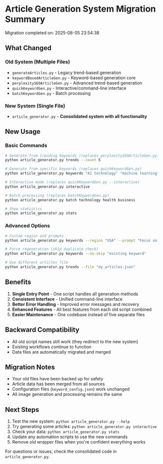 
# Article Generation System Migration Summary

Migration completed on: 2025-08-05 23:54:38

## What Changed

### Old System (Multiple Files)
- `generateArticles.py` - Legacy trend-based generation
- `keywordBasedArticleGen.py` - Keyword-based generation core
- `perplexitySEOArticleGen.py` - Advanced trend-based generation  
- `quickKeywordGen.py` - Interactive/command-line interface
- `batchKeywordGen.py` - Batch processing

### New System (Single File)
- `article_generator.py` - **Consolidated system with all functionality**

## New Usage

### Basic Commands
```bash
# Generate from trending keywords (replaces perplexitySEOArticleGen.py)
python article_generator.py trends --count 5

# Generate from specific keywords (replaces quickKeywordGen.py)
python article_generator.py keywords "AI technology" "machine learning"

# Interactive mode (replaces quickKeywordGen.py --interactive) 
python article_generator.py interactive

# Batch processing (replaces batchKeywordGen.py)
python article_generator.py batch technology health business

# Show statistics
python article_generator.py stats
```

### Advanced Options
```bash
# Custom region and prompts
python article_generator.py keywords --region "USA" --prompt "Focus on business" "startup funding"

# Force regeneration (skip duplicate check)
python article_generator.py keywords --no-skip "existing keyword"

# Use different articles file
python article_generator.py trends --file "my_articles.json"
```

## Benefits

1. **Single Entry Point** - One script handles all generation methods
2. **Consistent Interface** - Unified command-line interface
3. **Better Error Handling** - Improved error messages and recovery
4. **Enhanced Features** - All best features from each old script combined
5. **Easier Maintenance** - One codebase instead of five separate files

## Backward Compatibility

- All old script names still work (they redirect to the new system)
- Existing workflows continue to function
- Data files are automatically migrated and merged

## Migration Notes

- Your old files have been backed up for safety
- Article data has been merged from all sources
- Configuration files (`keyword_config.json`) work unchanged
- All image generation and processing remains the same

## Next Steps

1. Test the new system: `python article_generator.py --help`
2. Try generating some articles: `python article_generator.py interactive`
3. Check your data: `python article_generator.py stats`
4. Update any automation scripts to use the new commands
5. Remove old wrapper files when you're confident everything works

For questions or issues, check the consolidated code in `article_generator.py`.

